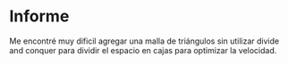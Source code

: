 # Informe



Me encontré muy dificil agregar una malla de triángulos sin utilizar divide and conquer para dividir el espacio en cajas para optimizar la velocidad.